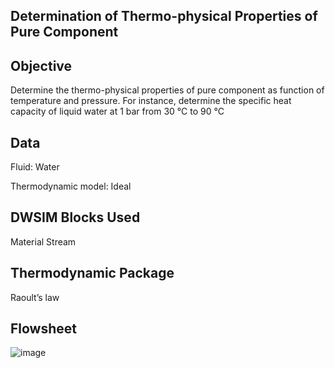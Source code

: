 

## Determination of Thermo-physical Properties of Pure Component  

 

## Objective

Determine the thermo-physical properties of pure component as function of temperature and pressure. For instance, determine the specific heat capacity of liquid water at 1 bar from 30 °C to 90 °C  
 

## Data

Fluid: Water  

Thermodynamic model: Ideal  
 

## DWSIM Blocks Used

Material Stream

## Thermodynamic Package

Raoult’s law

## Flowsheet
![image](https://user-images.githubusercontent.com/87890409/183234420-9d993f6e-f838-49fd-8b5f-7ef8cb8f1206.png)

